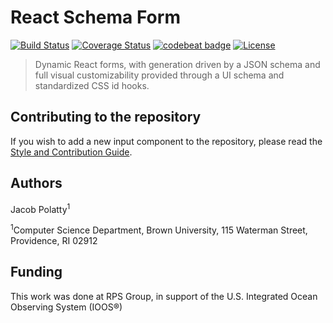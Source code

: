 # React Schema Form
[![Build Status](https://travis-ci.com/jakepolatty/react-schema-form.svg?branch=master)](https://travis-ci.com/jakepolatty/react-schema-form)
[![Coverage Status](https://coveralls.io/repos/github/jakepolatty/react-schema-form/badge.svg?branch=master)](https://coveralls.io/github/jakepolatty/react-schema-form?branch=master)
[![codebeat badge](https://codebeat.co/badges/152a8750-1b2e-4372-89de-84252c905f22)](https://codebeat.co/projects/github-com-jakepolatty-react-schema-form-master)
[![License](https://img.shields.io/badge/License-Apache%202.0-blue.svg)](https://opensource.org/licenses/Apache-2.0)

> Dynamic React forms, with generation driven by a JSON schema and full visual customizability
provided through a UI schema and standardized CSS id hooks.

## Contributing to the repository
If you wish to add a new input component to the repository, please read the
[Style and Contribution Guide](docs/CONTRIBUTING.md).

## Authors
Jacob Polatty<sup>1</sup>

<sup>1</sup>Computer Science Department, Brown University, 115 Waterman Street, Providence, RI 02912

## Funding
This work was done at RPS Group, in support of the U.S. Integrated Ocean Observing System (IOOS®)
